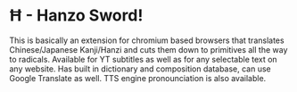 # Ħ - Hanzo Sword!
This is basically an extension for chromium based browsers that translates Chinese/Japanese Kanji/Hanzi and cuts them down to primitives all the way to radicals. Available for YT subtitles as well as for any selectable text on any website. Has built in dictionary and composition database, can use Google Translate as well. TTS engine pronounciation is also available.

